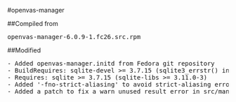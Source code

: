 #openvas-manager

##Compiled from
<pre>openvas-manager-6.0.9-1.fc26.src.rpm</pre>

##Modified
<pre>
- Added openvas-manager.initd from Fedora git repository
- BuildRequires: sqlite-devel >= 3.7.15 (sqlite3_errstr() interface)
- Requires: sqlite >= 3.7.15 (sqlite-libs >= 3.11.0-3)
- Added '-fno-strict-aliasing' to avoid strict-aliasing errors
- Added a patch to fix a warn_unused_result error in src/manage_sql.c:2556
</pre>
